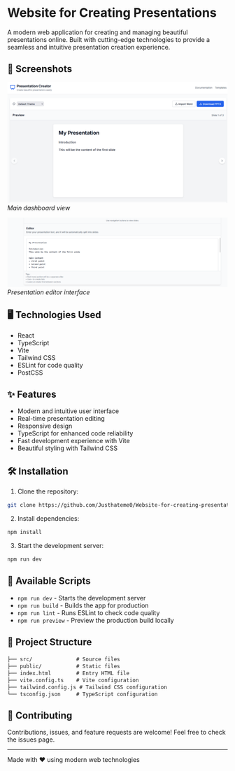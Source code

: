 # Website for Creating Presentations

A modern web application for creating and managing beautiful presentations online. Built with cutting-edge technologies to provide a seamless and intuitive presentation creation experience.

## 📸 Screenshots

![Dashboard](./assets/dashboard.png)
*Main dashboard view*

![Presentation Editor](./assets/editor.png)
*Presentation editor interface*

## 🖥️ Technologies Used

- React
- TypeScript
- Vite
- Tailwind CSS
- ESLint for code quality
- PostCSS

## ✨ Features

- Modern and intuitive user interface
- Real-time presentation editing
- Responsive design
- TypeScript for enhanced code reliability
- Fast development experience with Vite
- Beautiful styling with Tailwind CSS

## 🛠️ Installation

1. Clone the repository:
```bash
git clone https://github.com/Justhateme0/Website-for-creating-presentations
```

2. Install dependencies:
```bash
npm install
```

3. Start the development server:
```bash
npm run dev
```

## 🔧 Available Scripts

- `npm run dev` - Starts the development server
- `npm run build` - Builds the app for production
- `npm run lint` - Runs ESLint to check code quality
- `npm run preview` - Preview the production build locally

## 📝 Project Structure

```
├── src/              # Source files
├── public/           # Static files
├── index.html        # Entry HTML file
├── vite.config.ts    # Vite configuration
├── tailwind.config.js # Tailwind CSS configuration
└── tsconfig.json     # TypeScript configuration
```

## 🤝 Contributing

Contributions, issues, and feature requests are welcome! Feel free to check the issues page.

---

Made with ❤️ using modern web technologies 
